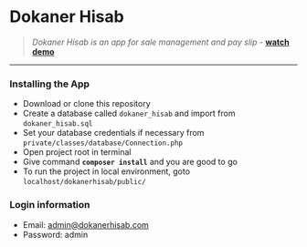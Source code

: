 # Dokaner Hisab
> _Dokaner Hisab is an app for sale management and pay slip_ - __[watch demo](https://youtu.be/MMCuaCwqAlk)__
---

### Installing the App
- Download or clone this repository
- Create a database called `dokaner_hisab` and import from `dokaner_hisab.sql`
- Set your database credentials if necessary from `private/classes/database/Connection.php`
- Open project root in terminal
- Give command __`composer install`__ and you are good to go
- To run the project in local environment, goto `localhost/dokanerhisab/public/`

### Login information
- Email: admin@dokanerhisab.com
- Password: admin
